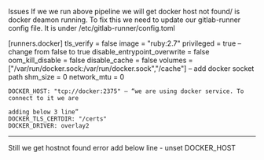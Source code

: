 Issues
If we we run above pipeline we will get docker host not found/ is docker deamon running. To fix this we need to update our gitlab-runner config file. It is under /etc/gitlab-runner/config.toml

  [runners.docker]
    tls_verify = false
    image = "ruby:2.7"
    privileged = true – change from false to true
    disable_entrypoint_overwrite = false
    oom_kill_disable = false
    disable_cache = false
    volumes = ["/var/run/docker.sock:/var/run/docker.sock","/cache"] – add docker socket path
    shm_size = 0
    network_mtu = 0

    DOCKER_HOST: "tcp://docker:2375" – “we are using docker service. To connect to it we are                
                                                                                       adding below 3 line”  
    DOCKER_TLS_CERTDIR: "/certs"
    DOCKER_DRIVER: overlay2
--------------------------------------------------
Still we get hostnot found error add below line
        - unset DOCKER_HOST


